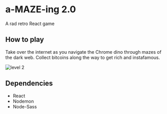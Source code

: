 # a-MAZE-ing 2.0
A rad retro React game

## How to play

Take over the internet as you navigate the Chrome dino through mazes of the dark web. Collect bitcoins along the way to get rich and instafamous.

![level 2](https://github.com/Monique-K/aMAZEing-2.0/tree/master/amazeing-2.0/src/images/level2.png)

## Dependencies
- React
- Nodemon
- Node-Sass